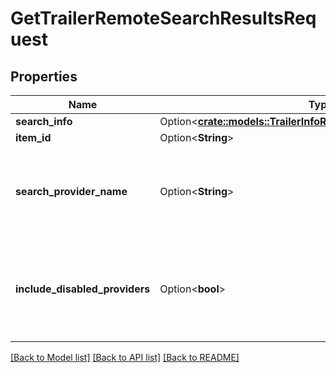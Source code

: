 # GetTrailerRemoteSearchResultsRequest

## Properties

Name | Type | Description | Notes
------------ | ------------- | ------------- | -------------
**search_info** | Option<[**crate::models::TrailerInfoRemoteSearchQuerySearchInfo**](TrailerInfoRemoteSearchQuery_SearchInfo.md)> |  | [optional]
**item_id** | Option<**String**> |  | [optional]
**search_provider_name** | Option<**String**> | Gets or sets the provider name to search within if set. | [optional]
**include_disabled_providers** | Option<**bool**> | Gets or sets a value indicating whether disabled providers should be included. | [optional]

[[Back to Model list]](../README.md#documentation-for-models) [[Back to API list]](../README.md#documentation-for-api-endpoints) [[Back to README]](../README.md)


